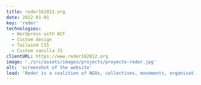 ```yaml
---
title: reder162012.org
date: 2022-01-01
key: 'reder'
technologies:
  - Wordpress with ACF
  - Custom design
  - Tailwind CSS
  - Custom vanilla JS
clientURL: https://www.reder162012.org
image: './src/assets/images/projects/proyecto-reder.jpg'
alt: 'screenshot of the website'
lead: 'Reder is a coalition of NGOs, collectives, movements, organisations and individuals that campaigns for universal access to healthcare in Spain and denounces exclusion in the healthcare system. This site is all about performance and accessibility, helping visitors - in many cases socially excluded people such as refugees - to find their way around quickly. The system font stack is used to contribute to performance. Only five plugins are activated on the site: Advanced Custom Fields PRO, Akismet Anti-Spam, SiteGround Security, WP Rocket Pro and Yoast SEO.'
---
```

